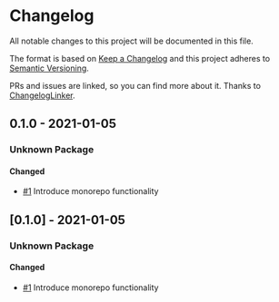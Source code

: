# Changelog

All notable changes to this project will be documented in this file.

The format is based on [Keep a Changelog](http://keepachangelog.com/en/1.0.0/)
and this project adheres to [Semantic Versioning](http://semver.org/spec/v2.0.0.html).

PRs and issues are linked, so you can find more about it. Thanks to [ChangelogLinker](https://github.com/symplify/changelog-linker).

<!-- changelog-linker -->

## 0.1.0 - 2021-01-05

### Unknown Package

#### Changed

- [#1] Introduce monorepo functionality



## [0.1.0] - 2021-01-05

### Unknown Package

#### Changed

- [#1] Introduce monorepo functionality

[#1]: https://github.com/php-addition-repository/par/pull/1
